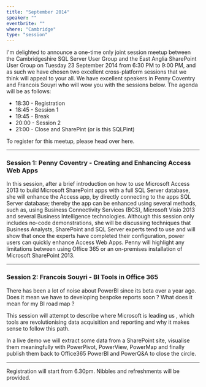 ```yaml
---
title: "September 2014"
speaker: ""
eventbrite: ""
where: "Cambridge"
type: "session"
---
```


I'm delighted to announce a one-time only joint session meetup between the Cambridgeshire SQL Server User Group and the East Anglia SharePoint User Group on Tuesday 23 September 2014 from 6:30 PM to 9:00 PM, and as such we have chosen two excellent cross-platform sessions that we think will appeal to your all. We have excellent speakers in Penny Coventry and Francois Souyri who will wow you with the sessions below. The agenda will be as follows:

* 18:30 - Registration
* 18:45 - Session 1
* 19:45 - Break
* 20:00 - Session 2
* 21:00 - Close and SharePint (or is this SQLPint)

To register for this meetup, please head over here.

___

### Session 1: Penny Coventry - Creating and Enhancing Access Web Apps
In this session, after a brief introduction on how to use Microsoft Access 2013 to build Microsoft SharePoint apps with a full SQL Server database, she will enhance the Access app, by directly connecting to the apps SQL Server database; thereby the app can be enhanced using several methods, such as, using Business Connectivity Services (BCS), Microsoft Visio 2013 and several Business Intelligence technologies. Although this session only includes no-code demonstrations, she will be discussing techniques that Business Analysts, SharePoint and SQL Server experts tend to use and will show that once the experts have completed their configuration, power users can quickly enhance Access Web Apps. Penny will highlight any limitations between using Office 365 or an on-premises installation of Microsoft SharePoint 2013.

___

### Session 2: Francois Souyri - BI Tools in Office 365
There has been a lot of noise about PowerBI since its beta over a year ago. Does it mean we have to developing bespoke reports soon ? What does it mean for my BI road map ?

This session will attempt to describe where Microsoft is leading us , which tools are revolutionising data acquisition and reporting and why it makes sense to follow this path.

In a live demo we will extract some data from a SharePoint site, visualise them meaningfully with PowerPivot, PowerView, PowerMap and finally publish them back to Office365 PowerBI and PowerQ&A to close the circle.

___

Registration will start from 6.30pm. Nibbles and refreshments will be provided.